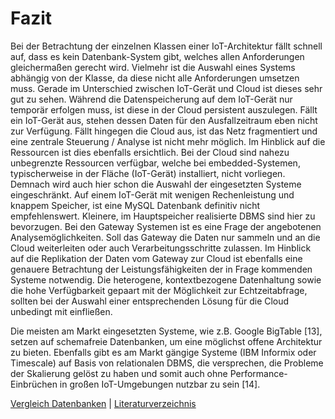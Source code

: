 # Fazit

Bei der Betrachtung der einzelnen Klassen einer IoT-Architektur fällt schnell auf, dass es kein Datenbank-System gibt, welches allen Anforderungen gleichermaßen gerecht wird. Vielmehr ist die Auswahl eines Systems abhängig von der Klasse, da diese nicht alle Anforderungen umsetzen muss. Gerade im Unterschied zwischen IoT-Gerät und Cloud ist dieses sehr gut zu sehen. Während die Datenspeicherung auf dem IoT-Gerät nur temporär erfolgen muss, ist diese in der Cloud persistent auszulegen. Fällt ein IoT-Gerät aus, stehen dessen Daten für den Ausfallzeitraum eben nicht zur Verfügung. Fällt hingegen die Cloud aus, ist das Netz fragmentiert und eine zentrale Steuerung / Analyse ist nicht mehr möglich. Im Hinblick auf die Ressourcen ist dies ebenfalls ersichtlich. Bei der Cloud sind nahezu unbegrenzte Ressourcen verfügbar, welche bei embedded-Systemen, typischerweise in der Fläche (IoT-Gerät) installiert, nicht vorliegen. Demnach wird auch hier schon die Auswahl der eingesetzten Systeme eingeschränkt. Auf einem IoT-Gerät mit wenigen Rechenleistung und knappem Speicher, ist eine MySQL Datenbank definitiv nicht empfehlenswert. Kleinere, im Hauptspeicher realisierte DBMS sind hier zu bevorzugen. Bei den Gateway Systemen ist es eine Frage der angebotenen Analysemöglichkeiten. Soll das Gateway die Daten nur sammeln und an die Cloud weiterleiten oder auch Verarbeitungsschritte zulassen. Im Hinblick auf die Replikation der Daten vom Gateway zur Cloud ist ebenfalls eine genauere Betrachtung der Leistungsfähigkeiten der in Frage kommenden Systeme notwendig.
Die heterogene, kontextbezogene Datenhaltung sowie die hohe Verfügbarkeit gepaart mit der Möglichkeit zur Echtzeitabfrage, sollten bei der Auswahl einer entsprechenden Lösung für die Cloud unbedingt mit einfließen.

Die meisten am Markt eingesetzten Systeme, wie z.B. Google BigTable [13], setzen auf schemafreie Datenbanken, um eine möglichst offene Architektur zu bieten. Ebenfalls gibt es am Markt gängige Systeme (IBM Informix oder Timescale) auf Basis von relationalen DBMS, die versprechen, die Probleme der Skalierung gelöst zu haben und somit auch ohne Performance-Einbrüchen in großen IoT-Umgebungen nutzbar zu sein [14].

[Vergleich Datenbanken](03_6_vergleich.md) | [Literaturverzeichnis](05_references.md)
